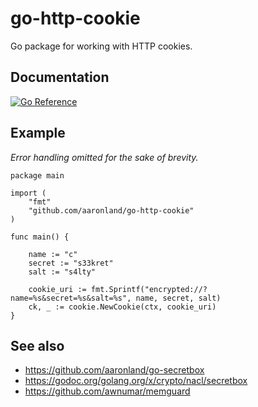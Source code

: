 # go-http-cookie

Go package for working with HTTP cookies.

## Documentation

[![Go Reference](https://pkg.go.dev/badge/github.com/aaronland/go-http-cookie.svg)](https://pkg.go.dev/github.com/aaronland/go-http-cookie)

## Example

_Error handling omitted for the sake of brevity._

```
package main

import (
	"fmt"
	"github.com/aaronland/go-http-cookie"	
)

func main() {

	name := "c"
	secret := "s33kret"
	salt := "s4lty"
	
	cookie_uri := fmt.Sprintf("encrypted://?name=%s&secret=%s&salt=%s", name, secret, salt)
	ck, _ := cookie.NewCookie(ctx, cookie_uri)
}
```

## See also

* https://github.com/aaronland/go-secretbox
* https://godoc.org/golang.org/x/crypto/nacl/secretbox
* https://github.com/awnumar/memguard